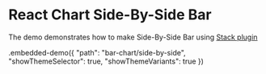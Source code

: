 # React Chart Side-By-Side Bar

The demo demonstrates how to make Side-By-Side Bar using [Stack plugin](../../docs/reference/stack.md)

.embedded-demo({ "path": "bar-chart/side-by-side", "showThemeSelector": true, "showThemeVariants": true })
